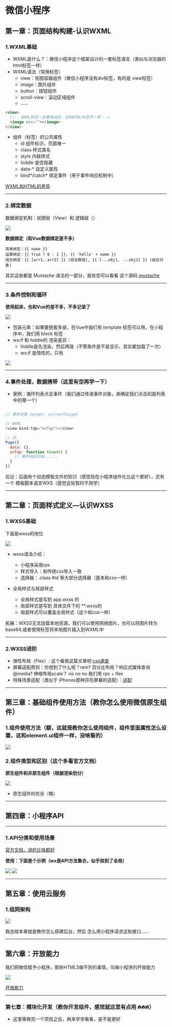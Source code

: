 # 微信小程序

## 第一章：页面结构构建-认识WXML

### 1.WXML基础

- WXML是什么？：微信小程序这个框架设计的一套标签语言（类似与浏览器的html标签一样）
- WXML语法（常用标签）
  - view：视图容器组件（微信小程序没有div标签，有的是 view标签）
  - image：图片组件
  - button：按钮组件
  - scroll-view：滚动区域组件
  - ......

```html
<view>
  <!-- WXML标签一定要有闭合，这和HTML标签不一样 -->
  <image src=""></image>
</view>
```

- 组件（标签）的公共属性
  - id 组件标识，页面唯一
  - class 样式类名
  - style 内联样式
  - hiddle 是否隐藏
  - data-* 自定义属性
  - bind*/catch* 绑定事件（用于事件响应机制中）

[WXML和HTML的差异](https://ke.qq.com/classroom/index.html#course_id=297484&term_id=100352575&ch_id=460709&vch_id=158&section_id=533&task_id=2246370975320588)

---

### 2.绑定数据

数据绑定机制：视图层（View）和 逻辑层（）

<img src="https://itzkp-1253302184.cos.ap-beijing.myqcloud.com/github%E5%9B%BE%E7%89%87/notes/23.png" />

**数据绑定（和Vue数据绑定差不多）**

```
简单绑定：{{ name }}
运算绑定：{{ true ? 0 : 1 }}, {{ 'hello' + name }}
组合绑定：{{ [arr1, arr2] }} (组合数组), {{ [...obj1, ...obj2] }} (组合对象)
```

其实这些都是 Mustache 语法的一部分，我有空可以看看 这个源码 [mustache](https://github.com/janl/mustache.js)

---

### 3.条件控制和循环

**使用起来，也和Vue的差不多，不多记录了**

<img src="https://itzkp-1253302184.cos.ap-beijing.myqcloud.com/github%E5%9B%BE%E7%89%87/notes/24.png" />

- 包装元素：如果要嵌套多层，在Vue中我们有 template 标签可以用，在小程序中，我们用 block 标签
- wx:if 和 hiddle的 渲染差异：
  - hiddle是先渲染，然后再隐（不管条件是不是显示，其实都加载了一次）
  - wx:if 是惰性的，只有

<img src="https://itzkp-1253302184.cos.ap-beijing.myqcloud.com/github%E5%9B%BE%E7%89%87/notes/25.png" />

---

### 4.事件处理，数据携带（这里有空再学一下）

- 案例：循环列表点击事件（我们通过传递事件对象，来确定我们点击的是列表中的哪一个）

```js

// 事件对象 target, currentTarget

// WXML
<view bind:tap="onTap"></view>

// JS
Page({
  data: {},
  onTap: function (event) {
    // 事件响应代码......
  }
})

```

后记：后面有个动态模板文件的知识（感觉现在小程序组件化比这个更好），还有一个 模板脚本语言WXS（感觉这些暂时不用学）

---

## 第二章：页面样式定义—认识WXSS

### 1.WXSS基础

下面是wxss的地位

<img src="https://itzkp-1253302184.cos.ap-beijing.myqcloud.com/github%E5%9B%BE%E7%89%87/notes/26.png" />

- wxss语法介绍：
  - 小程序采用rpx
  - 样式导入：和传统css导入一致
  - 选择器：.class #id 等大部分选择器（基本和css一样）

- 全局样式与局部样式
  - 全局样式是写到 app.wxss 的
  - 局部样式是写到 具体文件下的 **.wxss的
  - 局部样式可以覆盖全局样式（这个和css一样）

拓展：WXSS无法加载本地资源，我们可以使用网络图片，也可以将图片转为base64,或者使用<image/>标签将本地图片插入到WXML中

---

### 2.WXSS进阶

- 弹性布局（Flex）: 这个看我这篇文章吧 [css速查](https://notes.itzkp.com/1.quickcheck/1.%E5%89%8D%E7%AB%AF/2.CSS%E9%80%9F%E6%9F%A5.html)
- 屏幕适配原则：你想到了什么呢？rem? 百分比布局？响应式媒体查询@media? 伸缩布局scale？ no no no 我们用 rpx + flex
- 特殊场景适配（类似于 iPhonex那种异形屏幕的适配）：[适配](https://ke.qq.com/classroom/index.html#course_id=297484&term_id=100352575&ch_id=460709&vch_id=161&section_id=551&task_id=2246727457606156)

---

## 第三章：基础组件使用方法（教你怎么使用微信原生组件）

### 1.组件使用方法（额，这就是教你怎么使用组件，组件里面属性怎么设置，这和element.ui组件一样，没啥看的）

<img src="https://itzkp-1253302184.cos.ap-beijing.myqcloud.com/github%E5%9B%BE%E7%89%87/notes/27.png" />

### 2.组件类型和区别（这个多看官方文档）

**原生组件和非原生组件（根据渲染划分）**

<img src="https://itzkp-1253302184.cos.ap-beijing.myqcloud.com/github%E5%9B%BE%E7%89%87/notes/28.png" />

- 原生组件的优劣（略）

---

## 第四章：小程序API

---

### 1.API分类和使用场景

[官方文档，讲的比啥都好](https://developers.weixin.qq.com/miniprogram/dev/api/)

**使用：下面是个示例（wx是API方法集合，似乎挂到了全局）**

<img src="https://itzkp-1253302184.cos.ap-beijing.myqcloud.com/github%E5%9B%BE%E7%89%87/notes/30.png" />

<img src="https://itzkp-1253302184.cos.ap-beijing.myqcloud.com/github%E5%9B%BE%E7%89%87/notes/31.png" />

---

## 第五章：使用云服务

### 1.组网架构

<img src="https://itzkp-1253302184.cos.ap-beijing.myqcloud.com/github%E5%9B%BE%E7%89%87/notes/32.png" />

我总结本章就是教你怎么搭建后台，然后 怎么用小程序请求这些接口......

---

## 第六章：开放能力

我们把微信赋予小程序，那些HTML5做不到的事情，叫做小程序的开放能力

<img src="https://itzkp-1253302184.cos.ap-beijing.myqcloud.com/github%E5%9B%BE%E7%89%87/notes/33.png" />

[开放能力](https://developers.weixin.qq.com/miniprogram/dev/api-backend/)

---

### 第七章：模块化开发（教你开发组件，感觉就这里有点用 🔥🔥🔥）

- 这里等做完一个项目之后，再来学学看看，是不是更好



